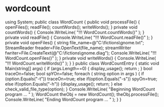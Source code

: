 wordcount
=========
using System;
public class WordCount
{
public void processFile()
{
openFiles();
readFile();
countWords();
writeWords();
}
private void countWords()
{
Console.WriteLine( "!!! WordCount.countWords()" );
}
private void readFile()
{
Console.WriteLine( "!!! WordCount.readFile()" );
}
private void openFiles()
{
  string file_name=@"C:\fictions\gnome.txt";
 StreamReader freader=File.OpenText(file_name);
 streamWriter fwriter=File.CreateText(@"C:\fictions\gnome.diag");
Console.WriteLine( "!!! WordCount.openFiles()" );
}
private void writeWords()
{
Console.WriteLine( "!!! WordCount.writeWords()" );
}
}
 public class WordCountEntry
{
   static void Main(string[] args)
  { 
    if (args.Length==0)
   {
    display_usage();
    return ; 
    }
bool traceOn=false;
bool spYOn=false;
foreach ( string option in args )
{
  if (option.Equals("-t"))
      traceOn=true;
else
if(option.Equals("-s"))
spyOn=true;
else
if(option.Equals("-h"))
{display_usage();
 return;
}
else
check_valid_file_type(option);
}
Console.WriteLine( "Beginning WordCount program ... " );
WordCount theObj = new WordCount();
theObj.processFile();
Console.WriteLine( "Ending WordCount program ... " );
}
}
